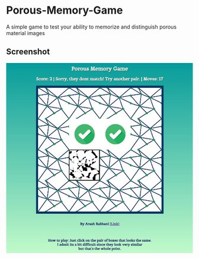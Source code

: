 # Porous-Memory-Game
A simple game to test your ability to memorize and distinguish porous material images 
## Screenshot
![shot](https://github.com/ArashRabbani/Porous-Memory-Game/blob/main/screenshot.jpg)
